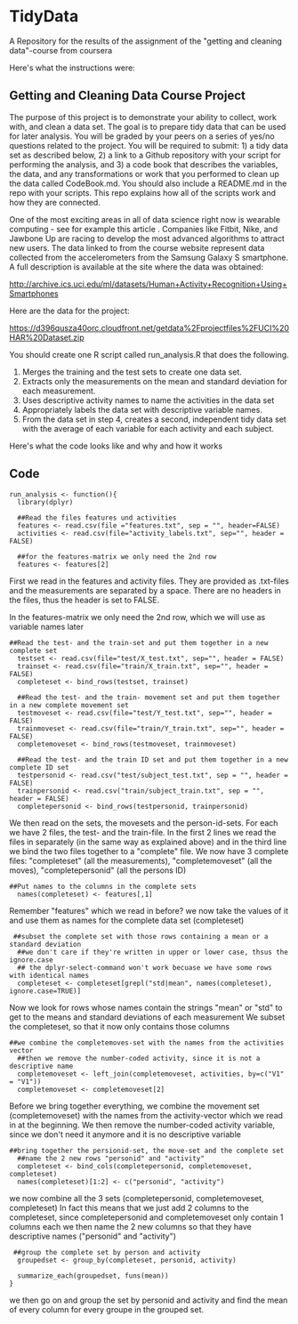# TidyData
A Repository for the results of the assignment of the "getting and cleaning data"-course from coursera

Here's what the instructions were:
## Getting and Cleaning Data Course Project

The purpose of this project is to demonstrate your ability to collect, work with, and clean a data set. The goal is to prepare tidy data that can be used for later analysis. You will be graded by your peers on a series of yes/no questions related to the project. You will be required to submit: 1) a tidy data set as described below, 2) a link to a Github repository with your script for performing the analysis, and 3) a code book that describes the variables, the data, and any transformations or work that you performed to clean up the data called CodeBook.md. You should also include a README.md in the repo with your scripts. This repo explains how all of the scripts work and how they are connected.

One of the most exciting areas in all of data science right now is wearable computing - see for example this article . Companies like Fitbit, Nike, and Jawbone Up are racing to develop the most advanced algorithms to attract new users. The data linked to from the course website represent data collected from the accelerometers from the Samsung Galaxy S smartphone. A full description is available at the site where the data was obtained:

http://archive.ics.uci.edu/ml/datasets/Human+Activity+Recognition+Using+Smartphones

Here are the data for the project:

https://d396qusza40orc.cloudfront.net/getdata%2Fprojectfiles%2FUCI%20HAR%20Dataset.zip

You should create one R script called run_analysis.R that does the following.

1. Merges the training and the test sets to create one data set.
2. Extracts only the measurements on the mean and standard deviation for each measurement.
3. Uses descriptive activity names to name the activities in the data set
4. Appropriately labels the data set with descriptive variable names.
5. From the data set in step 4, creates a second, independent tidy data set with the average of each variable for each activity and each subject.

Here's what the code looks like and why and how it works
## Code
```
run_analysis <- function(){
  library(dplyr)
  
  ##Read the files features und activities
  features <- read.csv(file ="features.txt", sep = "", header=FALSE)
  activities <- read.csv(file="activity_labels.txt", sep="", header = FALSE)
  
  ##for the features-matrix we only need the 2nd row
  features <- features[2]
```
First we read in the features and activity files. They are provided as .txt-files and the measurements are separated by a space.
There are no headers in the files, thus the header is set to FALSE.

In the features-matrix we only need the 2nd row, which we will use as variable names later

```
##Read the test- and the train-set and put them together in a new complete set
  testset <- read.csv(file="test/X_test.txt", sep="", header = FALSE)
  trainset <- read.csv(file="train/X_train.txt", sep="", header = FALSE)
  completeset <- bind_rows(testset, trainset)
  
  ##Read the test- and the train- movement set and put them together in a new complete movement set
  testmoveset <- read.csv(file="test/Y_test.txt", sep="", header = FALSE)
  trainmoveset <- read.csv(file="train/Y_train.txt", sep="", header = FALSE)
  completemoveset <- bind_rows(testmoveset, trainmoveset)
  
  ##Read the test- and the train ID set and put them together in a new complete ID set
  testpersonid <- read.csv("test/subject_test.txt", sep = "", header = FALSE)
  trainpersonid <- read.csv("train/subject_train.txt", sep = "", header = FALSE)
  completepersonid <- bind_rows(testpersonid, trainpersonid)
```
We then read on the sets, the movesets and the person-id-sets. For each we have 2 files, the test- and the train-file.
In the first 2 lines we read the files in separately (in the same way as explained above) and in the third line we bind the two files together to a "complete" file.
We now have 3 complete files: "completeset" (all the measurements), "completemoveset" (all the moves), "completepersonid" (all the persons ID)

```
##Put names to the columns in the complete sets
  names(completeset) <- features[,1]
```
Remember "features" which we read in before? we now take the values of it and use them as names for the complete data set (completeset)

```
 ##subset the complete set with those rows containing a mean or a standard deviation
  ##we don't care if they're written in upper or lower case, thsus the ignore.case
  ## the dplyr-select-command won't work becuase we have some rows with identical names
  completeset <- completeset[grepl("std|mean", names(completeset), ignore.case=TRUE)]
```
Now we look for rows whose names contain the strings "mean" or "std" to get to the means and standard deviations of each measurement
We subset the completeset, so that it now only contains those columns

```
##we combine the completemoves-set with the names from the activities vector
  ##then we remove the number-coded activity, since it is not a descriptive name
  completemoveset <- left_join(completemoveset, activities, by=c("V1" = "V1"))
  completemoveset <- completemoveset[2]
```
Before we bring together everything, we combine the movement set (completemoveset) with the names from the activity-vector which we read in at the beginning. We then remove the number-coded activity variable, since we don't need it anymore and it is no descriptive variable

```
##bring together the persionid-set, the move-set and the complete set 
  ##name the 2 new rows "personid" and "activity"
  completeset <- bind_cols(completepersonid, completemoveset, completeset)
  names(completeset)[1:2] <- c("personid", "activity")
```
we now combine all the 3 sets (completepersonid, completemoveset, completeset)
In fact this means that we just add 2 columns to the completeset, since completepersonid and completemoveset only contain 1 columns each
we then name the 2 new columns so that they have descriptive names ("personid" and "activity")

```
 ##group the complete set by person and activity
  groupedset <- group_by(completeset, personid, activity)
  
  summarize_each(groupedset, funs(mean))
}
```
we then go on and group the set by personid and activity and find the mean of every column for every groupe in the grouped set.
